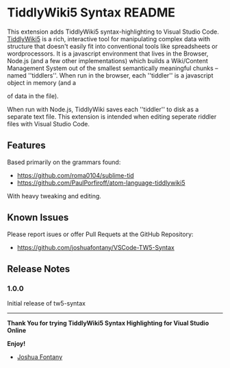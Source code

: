 # TiddlyWiki5 Syntax README

This extension adds TiddlyWiki5 syntax-highlighting to Visual Studio Code. [TiddlyWiki5](http://tiddlywiki.com) is a rich, interactive tool for manipulating complex data with structure that doesn't easily fit into conventional tools like spreadsheets or wordprocessors. It is a javascript environment that lives in the Browser, Node.js (and a few other implementations) which builds a Wiki/Content Management System out of the smallest semantically meaningful chunks – named ''tiddlers''. When run in the browser, each ''tiddler'' is a javascript object in memory (and a <div> of data in the file).

When run with Node.js, TiddlyWiki saves each ''tiddler'' to disk as a separate text file. This extension is intended when editing seperate riddler files with Visual Studio Code.

## Features

Based primarily on the grammars found:

* https://github.com/roma0104/sublime-tid
* https://github.com/PaulPorfiroff/atom-language-tiddlywiki5

With heavy tweaking and editing.

## Known Issues

Please report isues or offer Pull Requets at the GitHub Repository:

* https://github.com/joshuafontany/VSCode-TW5-Syntax

## Release Notes

### 1.0.0

Initial release of tw5-syntax

-----------------------------------------------------------------------------------------------------------

**Thank You for trying TiddlyWiki5 Syntax Highlighting for Viual Studio Online**

**Enjoy!**

* [Joshua Fontany](https://paypal.me/JoshuaFontany)